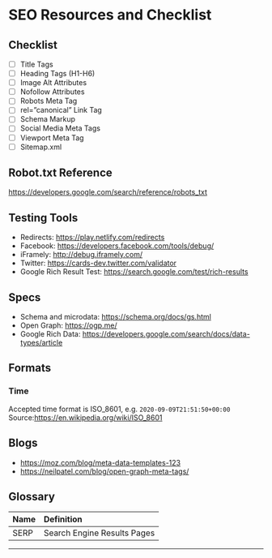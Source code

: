 # SEO Resources and Checklist

## Checklist

- [ ] Title Tags
- [ ] Heading Tags (H1-H6)
- [ ] Image Alt Attributes
- [ ] Nofollow Attributes
- [ ] Robots Meta Tag
- [ ] rel=”canonical” Link Tag
- [ ] Schema Markup
- [ ] Social Media Meta Tags
- [ ] Viewport Meta Tag
- [ ] Sitemap.xml

## Robot.txt Reference

https://developers.google.com/search/reference/robots_txt

## Testing Tools

- Redirects: https://play.netlify.com/redirects
- Facebook: https://developers.facebook.com/tools/debug/
- iFramely: http://debug.iframely.com/
- Twitter: https://cards-dev.twitter.com/validator
- Google Rich Result Test: https://search.google.com/test/rich-results

## Specs

- Schema and microdata: https://schema.org/docs/gs.html
- Open Graph: https://ogp.me/
- Google Rich Data: https://developers.google.com/search/docs/data-types/article

## Formats

### Time

Accepted time format is ISO_8601, e.g. `2020-09-09T21:51:50+00:00`
Source:https://en.wikipedia.org/wiki/ISO_8601

## Blogs

- https://moz.com/blog/meta-data-templates-123
- https://neilpatel.com/blog/open-graph-meta-tags/

## Glossary

| Name | Definition                  |
| ---- | :-------------------------- |
| SERP | Search Engine Results Pages |

---
